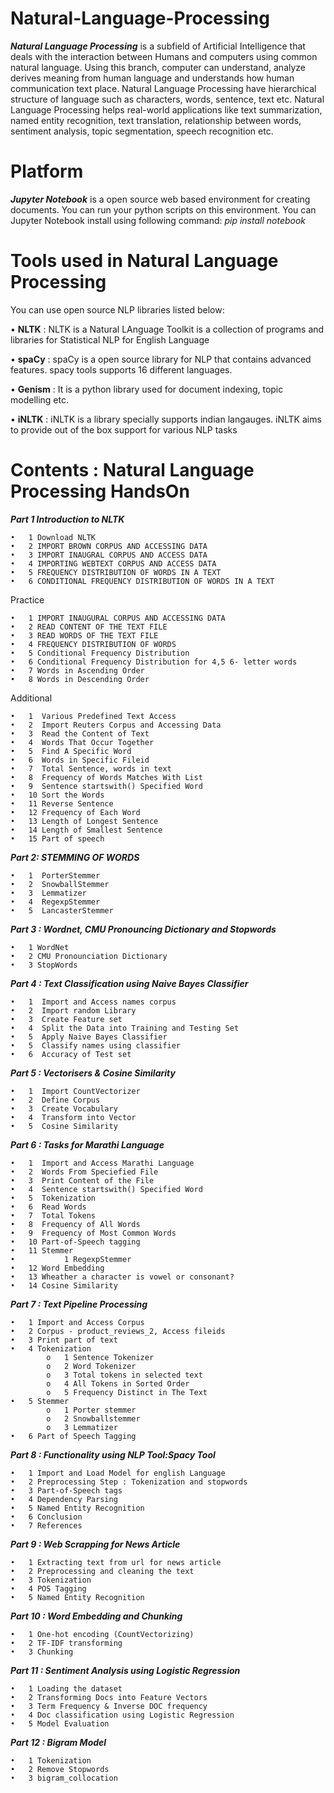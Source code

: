 # Natural-Language-Processing
   ***Natural Language Processing*** is a subfield of Artificial Intelligence that deals with the interaction between Humans and computers using common natural language. Using this branch, computer can understand, analyze derives meaning from human language and understands how human communication text place. Natural Language Processing have hierarchical structure of language such as characters, words, sentence, text etc. Natural Language Processing helps real-world applications like text summarization, named entity recognition, text translation, relationship between words, sentiment analysis, topic segmentation, speech recognition etc.
 
# Platform
  ***Jupyter Notebook*** is a open source web based environment for creating documents. You can run your python scripts on this environment. You can Jupyter Notebook install using following command: *pip install notebook*

# Tools used in Natural Language Processing

  You can use open source NLP libraries listed below:
  
  • **NLTK** : NLTK is a Natural LAnguage Toolkit is a collection of programs and libraries for Statistical NLP for English Language
  
  • **spaCy** : spaCy is a open source library for NLP that contains advanced features. spacy tools supports 16 different languages.
  
  • **Genism** : It is a python library used for document indexing, topic modelling etc.
  
  • **iNLTK** : iNLTK is a library specially supports indian langauges. iNLTK aims to provide out of the box support for various NLP tasks
  
  
# Contents : Natural Language Processing HandsOn
***Part 1  Introduction to NLTK***  

	•	1 Download NLTK
	•	2 IMPORT BROWN CORPUS AND ACCESSING DATA
	•	3 IMPORT INAUGRAL CORPUS AND ACCESS DATA
	•	4 IMPORTING WEBTEXT CORPUS AND ACCESS DATA
	•	5 FREQUENCY DISTRIBUTION OF WORDS IN A TEXT
	•	6 CONDITIONAL FREQUENCY DISTRIBUTION OF WORDS IN A TEXT
	
Practice

	•	1 IMPORT INAUGURAL CORPUS AND ACCESSING DATA
	•	2 READ CONTENT OF THE TEXT FILE
	•	3 READ WORDS OF THE TEXT FILE
	•	4 FREQUENCY DISTRIBUTION OF WORDS
	•	5 Conditional Frequency Distribution
	•	6 Conditional Frequency Distribution for 4,5 6- letter words
	•	7 Words in Ascending Order
	•	8 Words in Descending Order
	
Additional

	•	1  Various Predefined Text Access
	•	2  Import Reuters Corpus and Accessing Data
	•	3  Read the Content of Text
	•	4  Words That Occur Together
	•	5  Find A Specific Word
	•	6  Words in Specific Fileid
	•	7  Total Sentence, words in text
	•	8  Frequency of Words Matches With List
	•	9  Sentence startswith() Specified Word
	•	10 Sort the Words
	•	11 Reverse Sentence
	•	12 Frequency of Each Word
	•	13 Length of Longest Sentence
	•	14 Length of Smallest Sentence
	•	15 Part of speech

***Part 2: STEMMING OF WORDS***

	•	1  PorterStemmer
	•	2  SnowballStemmer
	•	3  Lemmatizer
	•	4  RegexpStemmer
	•	5  LancasterStemmer

***Part 3 : Wordnet, CMU Pronouncing Dictionary and Stopwords***

	•	1 WordNet
	•	2 CMU Pronounciation Dictionary
	•	3 StopWords

***Part 4 : Text Classification using Naive Bayes Classifier***

	•	1  Import and Access names corpus
	•	2  Import random Library
	•	3  Create Feature set
	•	4  Split the Data into Training and Testing Set
	•	5  Apply Naive Bayes Classifier
	•	5  Classify names using classifier
	•	6  Accuracy of Test set

***Part 5 : Vectorisers & Cosine Similarity***
	
	•	1  Import CountVectorizer
	•	2  Define Corpus
	•	3  Create Vocabulary
	•	4  Transform into Vector
	•	5  Cosine Similarity

***Part 6 : Tasks for Marathi Language***

	•	1  Import and Access Marathi Language
	•	2  Words From Speciefied File
	•	3  Print Content of the File
	•	4  Sentence startswith() Specified Word
	•	5  Tokenization
	•	6  Read Words
	•	7  Total Tokens
	•	8  Frequency of All Words
	•	9  Frequency of Most Common Words
	•	10 Part-of-Speech tagging
	•	11 Stemmer
	•			1 RegexpStemmer
	•	12 Word Embedding
	•	13 Wheather a character is vowel or consonant?
	•	14 Cosine Similarity	

***Part 7  :  Text Pipeline Processing***

	•	1 Import and Access Corpus
	•	2 Corpus - product_reviews_2, Access fileids
	•	3 Print part of text
	•	4 Tokenization
			o	1 Sentence Tokenizer
			o	2 Word Tokenizer
			o	3 Total tokens in selected text
			o	4 All Tokens in Sorted Order
			o	5 Frequency Distinct in The Text
	•	5 Stemmer
			o	1 Porter stemmer
			o	2 Snowballstemmer
			o	3 Lemmatizer
	•	6 Part of Speech Tagging
	
***Part 8 : Functionality using NLP Tool:Spacy Tool***

	•	1 Import and Load Model for english Language
	•	2 Preprocessing Step : Tokenization and stopwords
	•	3 Part-of-Speech tags
	•	4 Dependency Parsing
	•	5 Named Entity Recognition
	•	6 Conclusion
	•	7 References

***Part 9 : Web Scrapping for News Article***

	•	1 Extracting text from url for news article
	•	2 Preprocessing and cleaning the text
	•	3 Tokenization
	•	4 POS Tagging
	•	5 Named Entity Recognition
	
***Part 10 : Word Embedding and Chunking***

	•  	1 One-hot encoding (CountVectorizing)
	•	2 TF-IDF transforming
	•	3 Chunking
	
***Part 11 : Sentiment Analysis using Logistic Regression***

	•	1 Loading the dataset	
	•	2 Transforming Docs into Feature Vectors
	•	3 Term Frequency & Inverse DOC frequency
	•	4 Doc classification using Logistic Regression
	•	5 Model Evaluation
	
***Part 12 : Bigram Model***

	•	1 Tokenization
	•	2 Remove Stopwords
	•	3 bigram_collocation		
